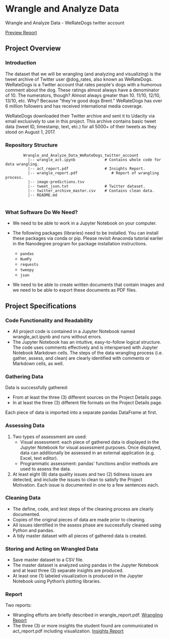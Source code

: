 # Wrangle and Analyze Data
Wrangle and Analyze Data - WeRateDogs twitter account

[Preview Report](https://tanmayachaudhary.github.io/Wrangle_and_Analyze_Data_WeRateDogs_twitter_account/act_report.pdf)

## Project Overview
### Introduction
The dataset that we will be wrangling (and analyzing and visualizing) is the tweet archive of Twitter user @dog_rates, also known as WeRateDogs. WeRateDogs is a Twitter account that rates people's dogs with a humorous comment about the dog. These ratings almost always have a denominator of 10. The numerators, though? Almost always greater than 10. 11/10, 12/10, 13/10, etc. Why? Because "they're good dogs Brent." WeRateDogs has over 6 million followers and has received international media coverage.

WeRateDogs downloaded their Twitter archive and sent it to Udacity via email exclusively to use in this project. This archive contains basic tweet data (tweet ID, timestamp, text, etc.) for all 5000+ of their tweets as they stood on August 1, 2017.

### Repository Structure
~~~~~~~
        Wrangle_and_Analyze_Data_WeRateDogs_twitter_account
          |-- wrangle_act.ipynb             # Contains whole code for data wrangling.
          |-- act_report.pdf                # Insights Report.
          |-- wrangle_report.pdf               # Report of wrangling process.
          |-- image-predictions.tsv
          |-- tweet_json.txt                # Twitter dataset.    
          |-- twitter_archive_master.csv    # Contains clean data.
          |-- README.md
          
~~~~~~~



### What Software Do We Need?

- We need to be able to work in a Jupyter Notebook on your computer.
- The following packages (libraries) need to be installed. You can install these packages via conda or pip. Please revisit Anaconda tutorial earlier in the Nanodegree program for package installation instructions.
  - `pandas`
  - `NumPy`
  - `requests`
  - `tweepy`
  - `json`

- We need to be able to create written documents that contain images and we need to be able to export these documents as PDF files.

## Project Specifications
### Code Functionality and Readability
- All project code is contained in a Jupyter Notebook named wrangle_act.ipynb and runs without errors.
- The Jupyter Notebook has an intuitive, easy-to-follow logical structure. The code uses comments effectively and is interspersed with Jupyter Notebook Markdown cells. The steps of the data wrangling process (i.e. gather, assess, and clean) are clearly identified with comments or Markdown cells, as well.

### Gathering Data
Data is successfully gathered:
- From at least the three (3) different sources on the Project Details page.
- In at least the three (3) different file formats on the Project Details page.

Each piece of data is imported into a separate pandas DataFrame at first.

### Assessing Data
1. Two types of assessment are used:
   - Visual assessment: each piece of gathered data is displayed in the Jupyter Notebook for visual assessment purposes. Once displayed, data can additionally be assessed in an external application (e.g. Excel, text editor).
   - Programmatic assessment: pandas' functions and/or methods are used to assess the data.
2. At least eight (8) data quality issues and two (2) tidiness issues are detected, and include the issues to clean to satisfy the Project Motivation. Each issue is documented in one to a few sentences each.

### Cleaning Data
- The define, code, and test steps of the cleaning process are clearly documented.
- Copies of the original pieces of data are made prior to cleaning.
- All issues identified in the assess phase are successfully cleaned using Python and pandas.
- A tidy master dataset with all pieces of gathered data is created.

### Storing and Acting on Wrangled Data
- Save master dataset to a CSV file.
- The master dataset is analyzed using pandas in the Jupyter Notebook and at least three (3) separate insights are produced.
- At least one (1) labeled visualization is produced in the Jupyter Notebook using Python’s plotting libraries.

### Report
Two reports:
- Wrangling efforts are briefly described in wrangle_report.pdf. [Wrangling Report](https://tanmayachaudhary.github.io/Wrangle_and_Analyze_Data_WeRateDogs_twitter_account/wrangle_report.pdf)
- The three (3) or more insights the student found are communicated in act_report.pdf including visualization. [Insights Report](https://tanmayachaudhary.github.io/Wrangle_and_Analyze_Data_WeRateDogs_twitter_account/act_report.pdf)
